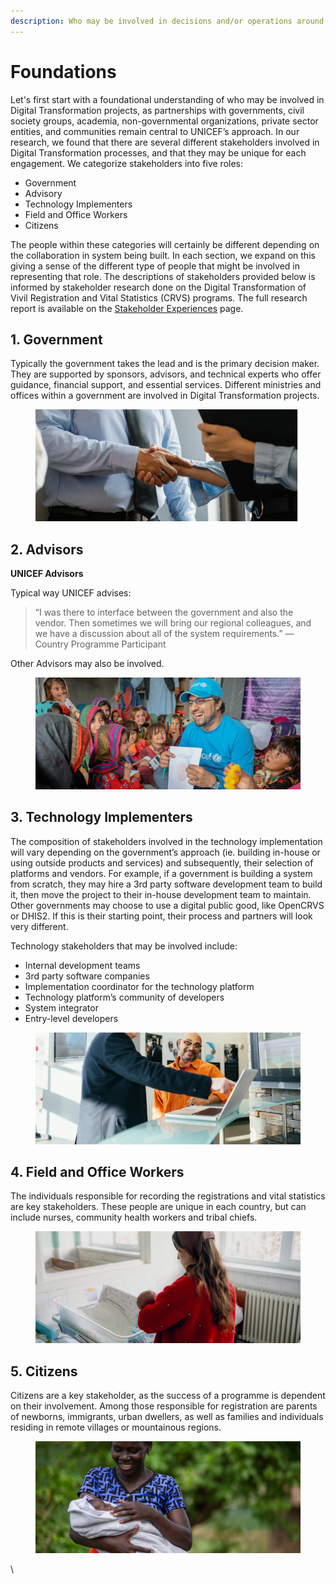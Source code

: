 ```yaml
---
description: Who may be involved in decisions and/or operations around a holistic audit
---
```


# Foundations

Let's first start with a foundational understanding of who may be involved in Digital Transformation projects, as partnerships with governments, civil society groups, academia, non-governmental organizations, private sector entities, and communities remain central to UNICEF’s approach. In our research, we found that there are several different stakeholders involved in Digital Transformation processes, and that they may be unique for each engagement. We categorize stakeholders into five roles:

* Government
* Advisory
* Technology Implementers
* Field and Office Workers
* Citizens

The people within these categories will certainly be different depending on the collaboration in system being built. In each section, we expand on this giving a sense of the different type of people that might be involved in representing that role. The descriptions of stakeholders provided below is informed by stakeholder research done on the Digital Transformation of Vivil Registration and Vital Statistics (CRVS) programs. The full research report is available on the [Stakeholder Experiences](stakeholder-experiences.md) page.



## 1. Government

Typically the government takes the lead and is the primary decision maker. They are supported by sponsors, advisors, and technical experts who offer guidance, financial support, and essential services. Different ministries and offices within a government are involved in Digital Transformation projects.

<figure><img src="../.gitbook/assets/gov.png" alt=""><figcaption></figcaption></figure>



## 2. Advisors

**UNICEF Advisors**

Typical way UNICEF advises:

> “I was there to interface between the government and also the vendor. Then sometimes we will bring our regional colleagues, and we have a discussion about all of the system requirements.” — Country Programme Participant

Other Advisors may also be involved.

<figure><img src="../.gitbook/assets/ad unicef.png" alt=""><figcaption></figcaption></figure>



## 3. Technology Implementers

The composition of stakeholders involved in the technology implementation will vary depending on the government’s approach (ie. building in-house or using outside products and services) and subsequently, their selection of platforms and vendors. For example, if a government is building a system from scratch, they may hire a 3rd party software development team to build it, then move the project to their in-house development team to maintain. Other governments may choose to use a digital public good, like OpenCRVS or DHIS2. If this is their starting point, their process and partners will look very different. &#x20;

Technology stakeholders that may be involved include:

* Internal development teams
* 3rd party software companies
* Implementation coordinator for the technology platform
* Technology platform’s community of developers&#x20;
* System integrator&#x20;
* Entry-level developers

<figure><img src="../.gitbook/assets/tech imp.png" alt=""><figcaption></figcaption></figure>



## 4. Field and Office Workers

The individuals responsible for recording the registrations and vital statistics are key stakeholders. These people are unique in each country, but can include nurses, community health workers and tribal chiefs.

<figure><img src="../.gitbook/assets/field worker.png" alt=""><figcaption></figcaption></figure>



## 5. Citizens

Citizens are a key stakeholder, as the success of a programme is dependent on their involvement. Among those responsible for registration are parents of newborns, immigrants, urban dwellers, as well as families and individuals residing in remote villages or mountainous regions.

<figure><img src="../.gitbook/assets/citizen.png" alt=""><figcaption></figcaption></figure>



\
